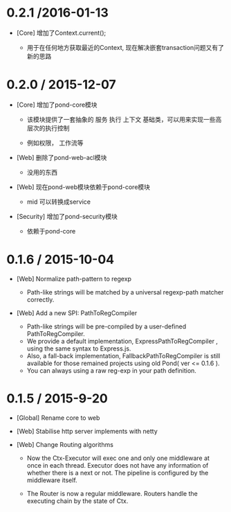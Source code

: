 0.2.1 /2016-01-13
==================
  * [Core] 增加了Context.current();

      - 用于在任何地方获取最近的Context, 现在解决嵌套transaction问题又有了新的思路

0.2.0 / 2015-12-07
==================

  * [Core] 增加了pond-core模块

      - 该模块提供了一套抽象的 服务 执行 上下文 基础类，可以用来实现一些高层次的执行控制

      - 例如权限， 工作流等

  * [Web] 删除了pond-web-acl模块

      - 没用的东西

  * [Web] 现在pond-web模块依赖于pond-core模块

      - mid 可以转换成service

  * [Security] 增加了pond-security模块

      - 依赖于pond-core

0.1.6 / 2015-10-04
==================

  * [Web] Normalize path-pattern to regexp

      - Path-like strings will be matched by a universal regexp-path matcher correctly.

  * [Web] Add a new SPI: PathToRegCompiler

      - Path-like strings will be pre-compiled by a user-defined PathToRegCompiler.
      - We provide a default implementation, ExpressPathToRegCompiler , using the same syntax to Express.js.
      - Also, a fall-back implementation,  FallbackPathToRegCompiler is still available for those remained projects using old Pond( ver <= 0.1.6 ).
      - You can always using a raw reg-exp in your path definition.

0.1.5 / 2015-9-20
==================

  * [Global] Rename core to web
  * [Web] Stabilise http server implements with netty
  * [Web] Change Routing algorithms

      - Now the Ctx-Executor will exec one and only one middleware at once in each thread.
        Executor does not have any information of whether there is a next or not.
        The pipeline is configured by the middleware itself.

      - The Router is now a regular middleware.
        Routers handle the executing chain by the state of Ctx.

